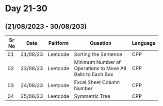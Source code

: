 # Day 21-30
## (21/08/2023 - 30/08/203)

Sr No   |   Date     |  Paltform |              Question          | Language
--------|------------|-----------|---------------------------------|-----------
  01 | 21/08/23 | Leetcode | Sorting the Sentence | CPP
  02 | 23/08/23 | Leetcode | Minimum Number of Operations to Move All Balls to Each Box | CPP
  03 | 24/08/23 | Leetcode | Excel Sheet Column Number | CPP
  04 | 25/08/23 | Leetcode | Symmetric Tree | CPP

